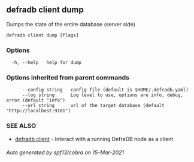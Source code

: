 ## defradb client dump

Dumps the state of the entire database (server side)

```
defradb client dump [flags]
```

### Options

```
  -h, --help   help for dump
```

### Options inherited from parent commands

```
      --config string   config file (default is $HOME/.defradb.yaml)
      --log string      Log level to use, options are info, debug, error (default "info")
      --url string      url of the target database (default "http://localhost:9181")
```

### SEE ALSO

* [defradb client](defradb_client.md)	 - Interact with a running DefraDB node as a client

###### Auto generated by spf13/cobra on 15-Mar-2021
